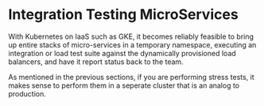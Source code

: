 # Integration Testing MicroServices

With Kubernetes on IaaS such as GKE, it becomes reliably feasible to bring up entire stacks of micro-services in a temporary namespace, executing an integration or load test suite against the dynamically provisioned load balancers, and have it report status back to the team.

As mentioned in the previous sections, if you are performing stress tests, it makes sense to perform them in a seperate cluster that is an analog to production. 